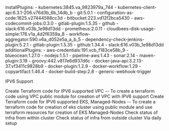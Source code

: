 installPlugins:
    - kubernetes:3845.va_9823979a_744
    - kubernetes-client-api:6.3.1-206.v76d3b_6b_14db_b
    - git:5.0.1
    - configuration-as-code:1625.v27444588cc3d
    - bitbucket:223.vd12f2bca5430
    - aws-codecommit-jobs:0.3.0
    - gitlab-plugin:1.5.35
    - github
    - slack:616.v03b_1e98d13dd
    - prometheus:2.0.11
    - cloudbees-disk-usage-simple:178.v1a_4d2f6359a_8
    - workflow-aggregator:590.v6a_d052e5a_a_b_5
    - dependency-check-jenkins-plugin:5.2.1
    - gitlab-plugin:1.5.35
    - github:1.34.4
    - slack:616.v03b_1e98d13dd
  additionalPlugins:
    - aws-credentials:191.vcb_f183ce58b_9
    - blueocean:1.27.0
    - nodejs:1.5.1
    - pipeline-aws:1.43
    - sonar:2.14
    - maven-plugin:3.19
    - groovy:442.v817e6d937d6c
    - docker-java-api:3.2.13-37.vf3411c9828b9
    - docker-plugin:1.2.9
    - docker-workflow:1.29
    - copyartifact:1.46.4
    - docker-build-step:2.8
    - generic-webhook-trigger



IPV6 Support

Create Terraform code for IPV6 supported VPC -- To create a terraform code using VPC public module for creation of VPC with IPV6 support
Create Terraform code for IPV6 supported EKS, Managed-Nodes -- To create a terraform code for creation of eks cluster using public module and use terraform resources for creation of EKS Managed-Nodes 
Check status of infra from within cluster
Check status of infra from outside cluster
Via daily setup



